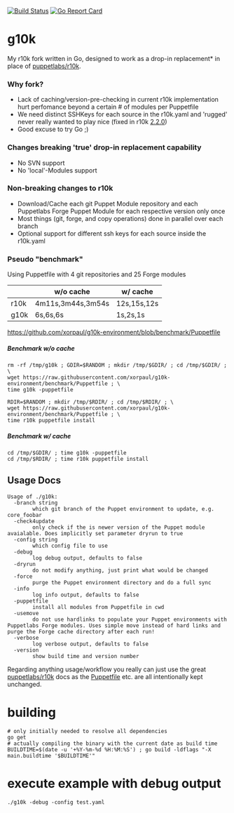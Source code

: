 [![Build Status](https://travis-ci.org/xorpaul/g10k.svg?branch=master)](https://travis-ci.org/xorpaul/g10k) [![Go Report Card](https://goreportcard.com/badge/github.com/xorpaul/g10k)](https://goreportcard.com/report/github.com/xorpaul/g10k)
# g10k
My r10k fork written in Go, designed to work as a drop-in replacement* in place of [puppetlabs/r10k](https://github.com/puppetlabs/r10k).

### Why fork?
  - Lack of caching/version-pre-checking in current r10k implementation hurt perfomance beyond a certain # of modules per Puppetfile
  - We need distinct SSHKeys for each source in the r10k.yaml and 'rugged' never really wanted to play nice (fixed in r10k [2.2.0](https://github.com/puppetlabs/r10k/blob/master/CHANGELOG.mkd#220 ))
  - Good excuse to try Go ;)

### Changes breaking 'true' drop-in replacement capability
  - No SVN support
  - No 'local'-Modules support

### Non-breaking changes to r10k
  - Download/Cache each git Puppet Module repository and each Puppetlabs Forge Puppet Module for each respective version only once
  - Most things (git, forge, and copy operations) done in parallel over each branch
  - Optional support for different ssh keys for each source inside the r10k.yaml

### Pseudo "benchmark"

Using Puppetfile with 4 git repositories and 25 Forge modules

||w/o cache| w/ cache
|------------|------------ | -------------
|r10k|4m11s,3m44s,3m54s|12s,15s,12s
|g10k|6s,6s,6s|1s,2s,1s

https://github.com/xorpaul/g10k-environment/blob/benchmark/Puppetfile

##### Benchmark w/o cache
```
rm -rf /tmp/g10k ; GDIR=$RANDOM ; mkdir /tmp/$GDIR/ ; cd /tmp/$GDIR/ ; \
wget https://raw.githubusercontent.com/xorpaul/g10k-environment/benchmark/Puppetfile ; \
time g10k -puppetfile

RDIR=$RANDOM ; mkdir /tmp/$RDIR/ ; cd /tmp/$RDIR/ ; \
wget https://raw.githubusercontent.com/xorpaul/g10k-environment/benchmark/Puppetfile ; \
time r10k puppetfile install
```
##### Benchmark w/ cache
```
cd /tmp/$GDIR/ ; time g10k -puppetfile
cd /tmp/$RDIR/ ; time r10k puppetfile install
```




## Usage Docs
```
Usage of ./g10k:
  -branch string
    	which git branch of the Puppet environment to update, e.g. core_foobar
  -check4update
    	only check if the is newer version of the Puppet module avaialable. Does implicitly set parameter dryrun to true
  -config string
    	which config file to use
  -debug
    	log debug output, defaults to false
  -dryrun
    	do not modify anything, just print what would be changed
  -force
    	purge the Puppet environment directory and do a full sync
  -info
    	log info output, defaults to false
  -puppetfile
    	install all modules from Puppetfile in cwd
  -usemove
    	do not use hardlinks to populate your Puppet environments with Puppetlabs Forge modules. Uses simple move instead of hard links and purge the Forge cache directory after each run!
  -verbose
    	log verbose output, defaults to false
  -version
    	show build time and version number
```

Regarding anything usage/workflow you really can just use the great [puppetlabs/r10k](https://github.com/puppetlabs/r10k/blob/master/doc/dynamic-environments.mkd) docs as the [Puppetfile](https://github.com/puppetlabs/r10k/blob/master/doc/puppetfile.mkd) etc. are all intentionally kept unchanged. 
  
# building
```
# only initially needed to resolve all dependencies
go get
# actually compiling the binary with the current date as build time
BUILDTIME=$(date -u '+%Y-%m-%d %H:%M:%S') ; go build -ldflags "-X main.buildtime '$BUILDTIME'"
```

# execute example with debug output
```
./g10k -debug -config test.yaml
```
